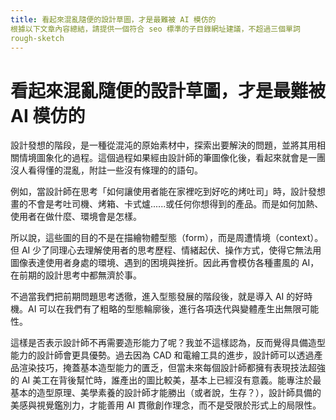 ```yaml
---
title: 看起來混亂隨便的設計草圖，才是最難被 AI 模仿的
根據以下文章內容總結，請提供一個符合 seo 標準的子目錄網址建議，不超過三個單詞
rough-sketch
---
```


# 看起來混亂隨便的設計草圖，才是最難被 AI 模仿的
 
設計發想的階段，是一種從混沌的原始素材中，探索出要解決的問題，並將其用相關情境圖象化的過程。這個過程如果經由設計師的筆圖像化後，看起來就會是一團沒人看得懂的混亂，附註一些沒有條理的的語句。

例如，當設計師在思考「如何讓使用者能在家裡吃到好吃的烤吐司」時，設計發想畫的不會是考吐司機、烤箱、卡式爐......或任何你想得到的產品。而是如何加熱、使用者在做什麼、環境會是怎樣。

所以說，這些圖的目的不是在描繪物體型態（form），而是周遭情境（context）。但 AI 少了同理心去理解使用者的思考歷程、情緒起伏、操作方式，使得它無法用圖像表達使用者身處的環境、遇到的困境與挫折。因此再會模仿各種畫風的 AI，在前期的設計思考中都無濟於事。 

不過當我們把前期問題思考透徹，進入型態發展的階段後，就是導入 AI 的好時機。AI 可以在我們有了粗略的型態輪廓後，進行各項迭代與變體產生出無限可能性。

這樣是否表示設計師不再需要造形能力了呢？我並不這樣認為，反而覺得具備造型能力的設計師會更具優勢。過去因為 CAD 和電繪工具的進步，設計師可以透過產品渲染技巧，掩蓋基本造型能力的匱乏，但當未來每個設計師都擁有表現技法超強的 AI 美工在背後幫忙時，誰產出的圖比較美，基本上已經沒有意義。能專注於最基本的造型原理、美學素養的設計師才能勝出（或者說，生存？），設計師具備的美感與視覺鑑別力，才能善用 AI 貫徹創作理念，而不是受限於形式上的局限性。



